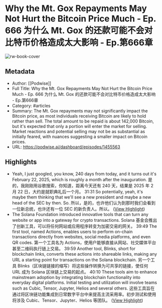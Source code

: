 # Why the Mt. Gox Repayments May Not Hurt the Bitcoin Price Much - Ep. 666 为什么 Mt. Gox 的还款可能不会对比特币价格造成太大影响 - Ep.第666章

![rw-book-cover](https://readwise-assets.s3.amazonaws.com/media/uploaded_book_covers/profile_101759/card_3DW4cgJ)

## Metadata
- Author: [[Podwise]]
- Full Title: Why the Mt. Gox Repayments May Not Hurt the Bitcoin Price Much - Ep. 666 为什么 Mt. Gox 的还款可能不会对比特币价格造成太大影响 - Ep.第666章
- Category: #articles
- Summary: The Mt. Gox repayments may not significantly impact the Bitcoin price, as most individuals receiving Bitcoin are likely to hold rather than sell. The total amount to be repaid is about 142,000 Bitcoin, but it's expected that only a portion will enter the market for selling. Market reactions and potential selling may not be as substantial as initially feared, with nuances suggesting a smaller impact on Bitcoin prices.
- URL: https://podwise.ai/dashboard/episodes/1455563

## Highlights
- Yeah, I just googled, you know, 240 days from today, and it turns out it's February 22, 2025, which is roughly a month after the inauguration. 
  是的，我刚刚用谷歌搜索，你知道，距离今天还有 240 天，结果是 2025 年 2 月 22 日，大约是就职典礼后一个月。
  31:31
  So potentially, yeah, it's maybe them thinking that we'll see a new president and maybe a new head of the SEC by then. So. 
  所以，是的，也许他们认为到那时我们会看到一位新总统，也许还有一位 SEC 的新负责人。所以。 ([View Highlight](https://read.readwise.io/read/01j1kpg6snnpbjeeg18skzdthy))
- The Solana Foundation introduced innovative tools that can turn any website or app into a gateway for crypto transactions. 
  Solana 基金会推出了创新工具，可以将任何网站或应用程序转变为加密交易的网关。
  39:49
  The first tool, named Actions, enables users to perform on-chain transactions directly from websites, social media platforms, and even QR codes. 
  第一个工具名为 Actions，使用户能够直接从网站、社交媒体平台甚至二维码执行链上交易。
  39:59
  Another tool, Blinks, short for blockchain links, converts these actions into shareable links, making any URL a starting point for transactions on the Solana blockchain. 
  另一个工具 Blinks（区块链链接的缩写）将这些操作转换为可共享的链接，使任何 URL 成为 Solana 区块链上交易的起点。
  40:10
  These tools aim to enhance mainstream adoption by integrating blockchain functionality into everyday digital platforms. Initial testing and utilization will involve teams such as Cubic, Tensor, Jupyter, Helios and several others. 
  这些工具旨在通过将区块链功能集成到日常数字平台中来提高主流采用率。初步测试和使用将涉及 Cubic、Tensor、Jupyter、Helios 等团队。 ([View Highlight](https://read.readwise.io/read/01j1kpnawx4bk7574k5qp8e0m6))
